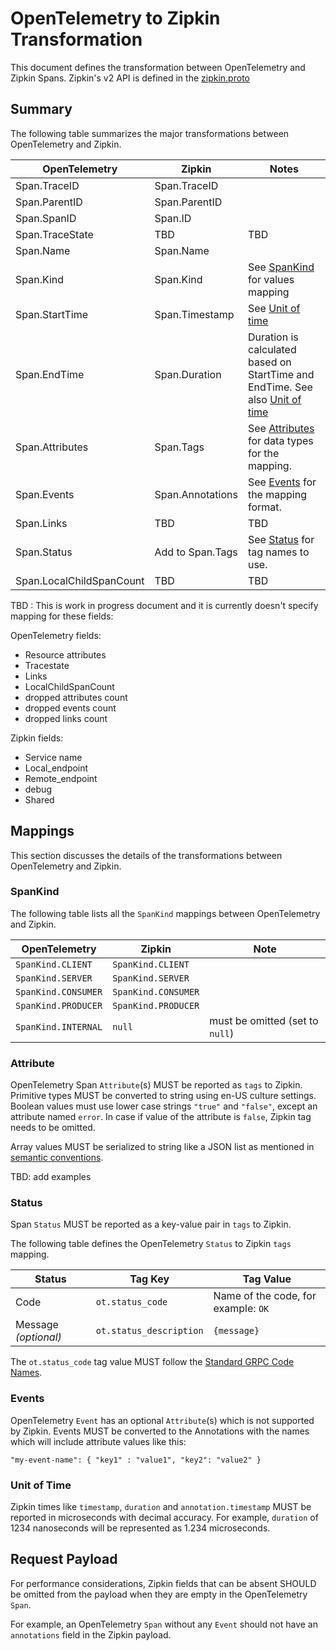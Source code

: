 # OpenTelemetry to Zipkin Transformation

This document defines the transformation between OpenTelemetry and Zipkin Spans.
Zipkin's v2 API is defined in the
[zipkin.proto](https://github.com/openzipkin/zipkin-api/blob/master/zipkin.proto)

## Summary

The following table summarizes the major transformations between OpenTelemetry
and Zipkin.

| OpenTelemetry            | Zipkin           | Notes                                                        |
| ------------------------ | ---------------- | ------------------------------------------------------------ |
| Span.TraceID             | Span.TraceID     |                                                              |
| Span.ParentID            | Span.ParentID    |                                                              |
| Span.SpanID              | Span.ID          |                                                              |
| Span.TraceState          | TBD              | TBD                                                          |
| Span.Name                | Span.Name        |                                                              |
| Span.Kind                | Span.Kind        | See [SpanKind](#spankind) for values mapping                |
| Span.StartTime           | Span.Timestamp   | See [Unit of time](#unit-of-time)                            |
| Span.EndTime             | Span.Duration    | Duration is calculated based on StartTime and EndTime. See also [Unit of time](#unit-of-time) |
| Span.Attributes          | Span.Tags        | See [Attributes](#attributes) for data types for the mapping. |
| Span.Events              | Span.Annotations | See [Events](#events) for the mapping format.                |
| Span.Links               | TBD              | TBD                                                          |
| Span.Status              | Add to Span.Tags | See [Status](#status) for tag names to use.                  |
| Span.LocalChildSpanCount | TBD              | TBD                                                          |

TBD : This is work in progress document and it is currently doesn't specify
mapping for these fields:

OpenTelemetry fields:

- Resource attributes
- Tracestate
- Links
- LocalChildSpanCount
- dropped attributes count
- dropped events count
- dropped links count

Zipkin fields:

- Service name
- Local_endpoint
- Remote_endpoint
- debug
- Shared

## Mappings

This section discusses the details of the transformations between OpenTelemetry
and Zipkin.

### SpanKind

The following table lists all the `SpanKind` mappings between OpenTelemetry and
Zipkin.

| OpenTelemetry | Zipkin | Note |
| ------------- | ------ | ---- |
| `SpanKind.CLIENT`|`SpanKind.CLIENT`||
| `SpanKind.SERVER`|`SpanKind.SERVER`||
| `SpanKind.CONSUMER`|`SpanKind.CONSUMER`||
| `SpanKind.PRODUCER`|`SpanKind.PRODUCER` ||
|`SpanKind.INTERNAL`|`null` |must be omitted (set to `null`)|

### Attribute

OpenTelemetry Span `Attribute`(s) MUST be reported as `tags` to Zipkin.
Primitive types MUST be converted to string using en-US culture settings.
Boolean values must use lower case strings `"true"` and `"false"`, except an
attribute named `error`. In case if value of the attribute is `false`, Zipkin
tag needs to be omitted.

Array values MUST be serialized to string like a JSON list as mentioned in
[semantic conventions](../../overview.md#semantic-conventions).

TBD: add examples

### Status

Span `Status` MUST be reported as a key-value pair in `tags` to Zipkin.

The following table defines the OpenTelemetry `Status` to Zipkin `tags` mapping.

| Status|Tag Key| Tag Value |
|--|--|--|
|Code | `ot.status_code` | Name of the code, for example: `OK` |
|Message *(optional)* | `ot.status_description` | `{message}` |

The `ot.status_code` tag value MUST follow the [Standard GRPC Code
Names](https://github.com/grpc/grpc/blob/master/doc/statuscodes.md).

### Events

OpenTelemetry `Event` has an optional `Attribute`(s) which is not supported by
Zipkin. Events MUST be converted to the Annotations with the names which will
include attribute values like this:

```
"my-event-name": { "key1" : "value1", "key2": "value2" }
```

### Unit of Time

Zipkin times like `timestamp`, `duration` and `annotation.timestamp` MUST be
reported in microseconds with decimal accuracy. For example, `duration` of 1234
nanoseconds will be represented as 1.234 microseconds.

## Request Payload

For performance considerations, Zipkin fields that can be absent SHOULD be
omitted from the payload when they are empty in the OpenTelemetry `Span`.

For example, an OpenTelemetry `Span` without any `Event` should not have an
`annotations` field in the Zipkin payload.

